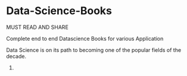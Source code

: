 # Data-Science-Books
MUST READ AND SHARE

Complete end to end Datascience Books for various Application

Data Science is on its path to becoming one of the popular fields of the decade.

1. 

